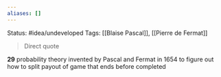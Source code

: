 ```yaml
---
aliases: []
---
```

Status: #idea/undeveloped 
Tags: [[Blaise Pascal]], [[Pierre de Fermat]]

>Direct quote

**29** probability theory invented by Pascal and Fermat in 1654 to figure out how to split payout of game that ends before completed
[^1]: [[Skiena-The Data Science  Design Manual 1st|The Data Science Design Manual 1st]] pg 29